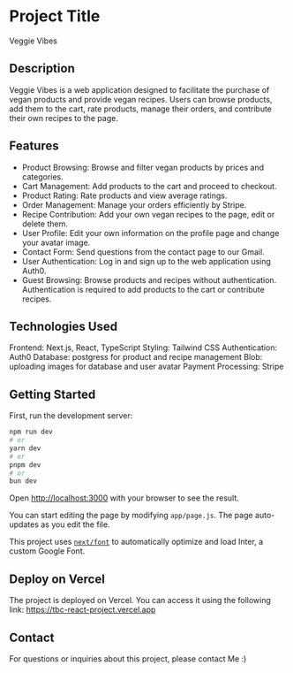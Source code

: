 # Project Title
Veggie Vibes

## Description
Veggie Vibes is a web application designed to facilitate the purchase of vegan products and provide vegan recipes. Users can browse products, add them to the cart, rate products, manage their orders, and contribute their own recipes to the page.

## Features
- Product Browsing: Browse and filter vegan products by prices and categories.
- Cart Management: Add products to the cart and proceed to checkout.
- Product Rating: Rate products and view average ratings.
- Order Management: Manage your orders efficiently by Stripe.
- Recipe Contribution: Add your own vegan recipes to the page, edit or delete them.
- User Profile: Edit your own information on the profile page and change your avatar image.
- Contact Form: Send questions from the contact page to our Gmail.
- User Authentication: Log in and sign up to the web application using Auth0.
- Guest Browsing: Browse products and recipes without authentication. Authentication is required to add products to the cart or contribute recipes.


## Technologies Used
Frontend: Next.js, React, TypeScript
Styling: Tailwind CSS
Authentication: Auth0
Database: postgress for product and recipe management
Blob: uploading images for database and user avatar
Payment Processing: Stripe

## Getting Started

First, run the development server:

```bash
npm run dev
# or
yarn dev
# or
pnpm dev
# or
bun dev
```

Open [http://localhost:3000](http://localhost:3000) with your browser to see the result.

You can start editing the page by modifying `app/page.js`. The page auto-updates as you edit the file.

This project uses [`next/font`](https://nextjs.org/docs/basic-features/font-optimization) to automatically optimize and load Inter, a custom Google Font.

## Deploy on Vercel
The project is deployed on Vercel. You can access it using the following link: https://tbc-react-project.vercel.app

## Contact
For questions or inquiries about this project, please contact Me :)


